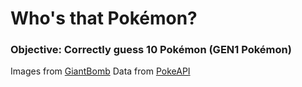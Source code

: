 # Who's that Pokémon?

### Objective:  Correctly guess 10 Pokémon (GEN1 Pokémon)

Images from [GiantBomb](https://www.giantbomb.com/)
Data from [PokeAPI](https://pokeapi.co/)
